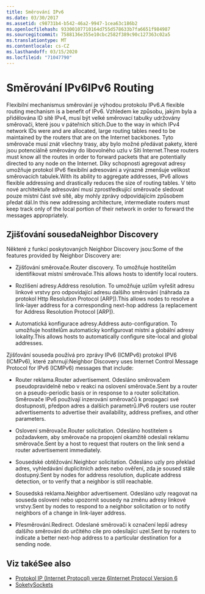 ```yaml
---
title: Směrování IPv6
ms.date: 03/30/2017
ms.assetid: c98731b4-b542-46a2-9947-1cea63c186b2
ms.openlocfilehash: 93300107710164d755d578633b7fa6651f984987
ms.sourcegitcommit: 7588136e355e10cbc2582f389c90c127363c02a5
ms.translationtype: MT
ms.contentlocale: cs-CZ
ms.lasthandoff: 03/15/2020
ms.locfileid: "71047790"
---
```

# <a name="ipv6-routing"></a><span data-ttu-id="61bef-102">Směrování IPv6</span><span class="sxs-lookup"><span data-stu-id="61bef-102">IPv6 Routing</span></span>
<span data-ttu-id="61bef-103">Flexibilní mechanismus směrování je výhodou protokolu IPv6.</span><span class="sxs-lookup"><span data-stu-id="61bef-103">A flexible routing mechanism is a benefit of IPv6.</span></span> <span data-ttu-id="61bef-104">Vzhledem ke způsobu, jakým byla a přidělována ID sítě IPv4, musí být velké směrovací tabulky udržovány směrovači, které jsou v páteřních sítích.</span><span class="sxs-lookup"><span data-stu-id="61bef-104">Due to the way in which IPv4 network IDs were and are allocated, large routing tables need to be maintained by the routers that are on the Internet backbones.</span></span> <span data-ttu-id="61bef-105">Tyto směrovače musí znát všechny trasy, aby bylo možné předávat pakety, které jsou potenciálně směrovány do libovolného uzlu v Síti Internet.</span><span class="sxs-lookup"><span data-stu-id="61bef-105">These routers must know all the routes in order to forward packets that are potentially directed to any node on the Internet.</span></span> <span data-ttu-id="61bef-106">Díky schopnosti agregovat adresy umožňuje protokol IPv6 flexibilní adresování a výrazně zmenšuje velikost směrovacích tabulek.</span><span class="sxs-lookup"><span data-stu-id="61bef-106">With its ability to aggregate addresses, IPv6 allows flexible addressing and drastically reduces the size of routing tables.</span></span> <span data-ttu-id="61bef-107">V této nové architektuře adresování musí zprostředkující směrovače sledovat pouze místní část své sítě, aby mohly zprávy odpovídajícím způsobem předat dál.</span><span class="sxs-lookup"><span data-stu-id="61bef-107">In this new addressing architecture, intermediate routers must keep track only of the local portion of their network in order to forward the messages appropriately.</span></span>  
  
## <a name="neighbor-discovery"></a><span data-ttu-id="61bef-108">Zjišťování souseda</span><span class="sxs-lookup"><span data-stu-id="61bef-108">Neighbor Discovery</span></span>  
 <span data-ttu-id="61bef-109">Některé z funkcí poskytovaných Neighbor Discovery jsou:</span><span class="sxs-lookup"><span data-stu-id="61bef-109">Some of the features provided by Neighbor Discovery are:</span></span>  
  
- <span data-ttu-id="61bef-110">Zjišťování směrovače.</span><span class="sxs-lookup"><span data-stu-id="61bef-110">Router discovery.</span></span> <span data-ttu-id="61bef-111">To umožňuje hostitelům identifikovat místní směrovače.</span><span class="sxs-lookup"><span data-stu-id="61bef-111">This allows hosts to identify local routers.</span></span>  
  
- <span data-ttu-id="61bef-112">Rozlišení adresy.</span><span class="sxs-lookup"><span data-stu-id="61bef-112">Address resolution.</span></span> <span data-ttu-id="61bef-113">To umožňuje uzlům vyřešit adresu linkové vrstvy pro odpovídající adresu dalšího směrování (náhrada za protokol Http Resolution Protocol [ARP]).</span><span class="sxs-lookup"><span data-stu-id="61bef-113">This allows nodes to resolve a link-layer address for a corresponding next-hop address (a replacement for Address Resolution Protocol [ARP]).</span></span>  
  
- <span data-ttu-id="61bef-114">Automatická konfigurace adresy.</span><span class="sxs-lookup"><span data-stu-id="61bef-114">Address auto-configuration.</span></span> <span data-ttu-id="61bef-115">To umožňuje hostitelům automaticky konfigurovat místní a globální adresy lokality.</span><span class="sxs-lookup"><span data-stu-id="61bef-115">This allows hosts to automatically configure site-local and global addresses.</span></span>  
  
 <span data-ttu-id="61bef-116">Zjišťování souseda používá pro zprávy IPv6 (ICMPv6) protokol IPV6 (ICMPv6), které zahrnují:</span><span class="sxs-lookup"><span data-stu-id="61bef-116">Neighbor Discovery uses Internet Control Message Protocol for IPv6 (ICMPv6) messages that include:</span></span>  
  
- <span data-ttu-id="61bef-117">Router reklama.</span><span class="sxs-lookup"><span data-stu-id="61bef-117">Router advertisement.</span></span> <span data-ttu-id="61bef-118">Odesláno směrovačem pseudopravidelně nebo v reakci na oslovení směrovače.</span><span class="sxs-lookup"><span data-stu-id="61bef-118">Sent by a router on a pseudo-periodic basis or in response to a router solicitation.</span></span> <span data-ttu-id="61bef-119">Směrovače IPv6 používají inzerování směrovačů k propagaci své dostupnosti, předpon adres a dalších parametrů.</span><span class="sxs-lookup"><span data-stu-id="61bef-119">IPv6 routers use router advertisements to advertise their availability, address prefixes, and other parameters.</span></span>  
  
- <span data-ttu-id="61bef-120">Oslovení směrovače.</span><span class="sxs-lookup"><span data-stu-id="61bef-120">Router solicitation.</span></span> <span data-ttu-id="61bef-121">Odesláno hostitelem s požadavkem, aby směrovače na propojení okamžitě odeslali reklamu směrovače.</span><span class="sxs-lookup"><span data-stu-id="61bef-121">Sent by a host to request that routers on the link send a router advertisement immediately.</span></span>  
  
- <span data-ttu-id="61bef-122">Sousedské obtěžování.</span><span class="sxs-lookup"><span data-stu-id="61bef-122">Neighbor solicitation.</span></span> <span data-ttu-id="61bef-123">Odesláno uzly pro překlad adres, vyhledávání duplicitních adres nebo ověření, zda je soused stále dostupný.</span><span class="sxs-lookup"><span data-stu-id="61bef-123">Sent by nodes for address resolution, duplicate address detection, or to verify that a neighbor is still reachable.</span></span>  
  
- <span data-ttu-id="61bef-124">Sousedská reklama.</span><span class="sxs-lookup"><span data-stu-id="61bef-124">Neighbor advertisement.</span></span> <span data-ttu-id="61bef-125">Odesláno uzly reagovat na souseda oslovení nebo upozornit sousedy na změnu adresy linkové vrstvy.</span><span class="sxs-lookup"><span data-stu-id="61bef-125">Sent by nodes to respond to a neighbor solicitation or to notify neighbors of a change in link-layer address.</span></span>  
  
- <span data-ttu-id="61bef-126">Přesměrování.</span><span class="sxs-lookup"><span data-stu-id="61bef-126">Redirect.</span></span> <span data-ttu-id="61bef-127">Odeslané směrovači k označení lepší adresy dalšího směrování do určitého cíle pro odesílající uzel.</span><span class="sxs-lookup"><span data-stu-id="61bef-127">Sent by routers to indicate a better next-hop address to a particular destination for a sending node.</span></span>  
  
## <a name="see-also"></a><span data-ttu-id="61bef-128">Viz také</span><span class="sxs-lookup"><span data-stu-id="61bef-128">See also</span></span>

- [<span data-ttu-id="61bef-129">Protokol IP (Internet Protocol) verze 6</span><span class="sxs-lookup"><span data-stu-id="61bef-129">Internet Protocol Version 6</span></span>](internet-protocol-version-6.md)
- [<span data-ttu-id="61bef-130">Sokety</span><span class="sxs-lookup"><span data-stu-id="61bef-130">Sockets</span></span>](sockets.md)
